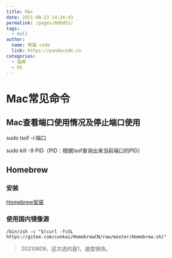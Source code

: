 ```yaml
---
title: Mac
date: 2021-08-23 14:34:43
permalink: /pages/0dbd51/
tags: 
  - null
author: 
  name: 熊猫 code
  link: https://pandacode.cn
categories: 
  - 运维
  - OS
---
```

# Mac常见命令

## **Mac查看端口使用情况及停止端口使用**

sudo lsof -i:端口 

sudo kill -9 PID（PID：根据lsof查询出来当前端口的PID）

## Homebrew

### 安装

[Homebrew安装](https://brew.sh/index_zh-cn.html)

### 使用国内镜像源

`/bin/zsh -c "$(curl -fsSL https://gitee.com/cunkai/HomebrewCN/raw/master/Homebrew.sh)"`

> 20210809，这次选的是1，速度很快。